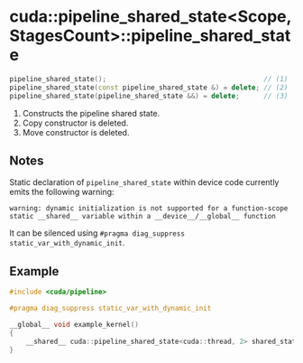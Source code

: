 # cuda::pipeline_shared_state<Scope, StagesCount>::**pipeline_shared_state**

```c++
pipeline_shared_state();                                       // (1)
pipeline_shared_state(const pipeline_shared_state &) = delete; // (2)
pipeline_shared_state(pipeline_shared_state &&) = delete;      // (3)
```

1. Constructs the pipeline shared state.
2. Copy constructor is deleted.
3. Move constructor is deleted.

## Notes

Static declaration of `pipeline_shared_state` within device code currently emits the following warning:

```
warning: dynamic initialization is not supported for a function-scope static __shared__ variable within a __device__/__global__ function
```

It can be silenced using `#pragma diag_suppress static_var_with_dynamic_init`.

## Example

```c++
#include <cuda/pipeline>

#pragma diag_suppress static_var_with_dynamic_init

__global__ void example_kernel()
{
    __shared__ cuda::pipeline_shared_state<cuda::thread, 2> shared_state;
}
```
